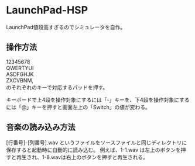 # LaunchPad-HSP
LaunchPad値段高すぎるのでシミュレータを自作。
## 操作方法
12345678   
QWERTYUI   
ASDFGHJK   
ZXCVBNM,   
のそれぞれのキーで対応するパッドを押す。

キーボードで上4段を操作対象にするには「-」キーを、下4段を操作対象にするには「@」キーを押すと画面左上の「Switch」の値が変わる。
## 音楽の読み込み方法
[行番号]-[列番号].wav というファイルをソースファイルと同じディレクトリに保存すると起動時に自動的に読み込む。
例えば、1-1.wav は左上のボタンを押すと再生され、1-8.wavは右上のボタンを押すと再生される。
